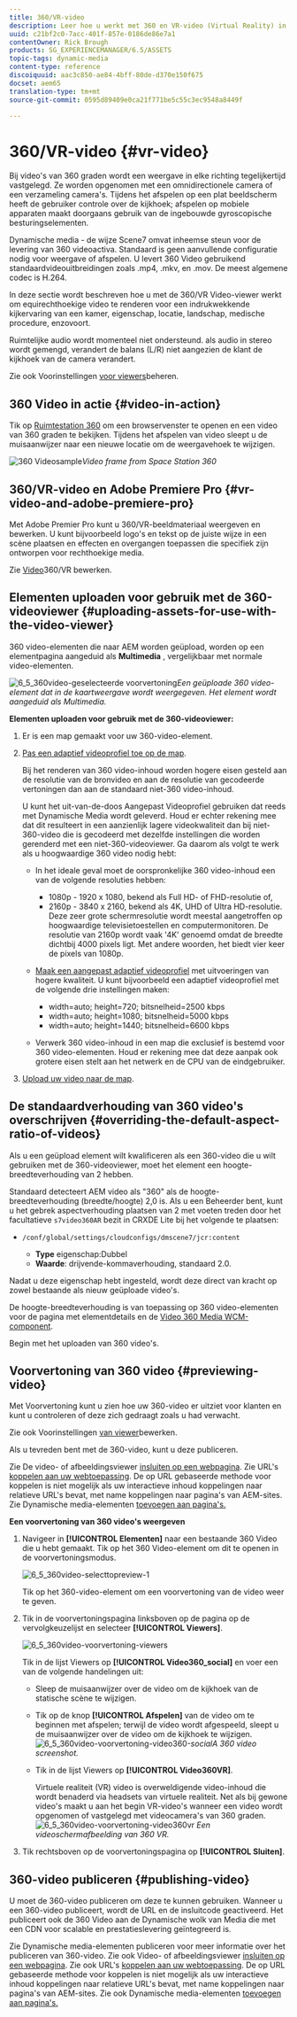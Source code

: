```yaml
---
title: 360/VR-video
description: Leer hoe u werkt met 360 en VR-video (Virtual Reality) in dynamische media.
uuid: c21bf2c0-7acc-401f-857e-0186de86e7a1
contentOwner: Rick Brough
products: SG_EXPERIENCEMANAGER/6.5/ASSETS
topic-tags: dynamic-media
content-type: reference
discoiquuid: aac3c850-ae84-4bff-80de-d370e150f675
docset: aem65
translation-type: tm+mt
source-git-commit: 0595d89409e0ca21f771be5c55c3ec9548a8449f

---
```



# 360/VR-video {#vr-video}

Bij video&#39;s van 360 graden wordt een weergave in elke richting tegelijkertijd vastgelegd. Ze worden opgenomen met een omnidirectionele camera of een verzameling camera&#39;s. Tijdens het afspelen op een plat beeldscherm heeft de gebruiker controle over de kijkhoek; afspelen op mobiele apparaten maakt doorgaans gebruik van de ingebouwde gyroscopische besturingselementen.

Dynamische media - de wijze Scene7 omvat inheemse steun voor de levering van 360 videoactiva. Standaard is geen aanvullende configuratie nodig voor weergave of afspelen. U levert 360 Video gebruikend standaardvideouitbreidingen zoals .mp4, .mkv, en .mov. De meest algemene codec is H.264.

In deze sectie wordt beschreven hoe u met de 360/VR Video-viewer werkt om equirechthoekige video te renderen voor een indrukwekkende kijkervaring van een kamer, eigenschap, locatie, landschap, medische procedure, enzovoort.

Ruimtelijke audio wordt momenteel niet ondersteund. als audio in stereo wordt gemengd, verandert de balans (L/R) niet aangezien de klant de kijkhoek van de camera verandert.

Zie ook Voorinstellingen [voor viewers](/help/assets/managing-viewer-presets.md)beheren.

## 360 Video in actie {#video-in-action}

Tik op [Ruimtestation 360](http://mobiletest.scene7.com/s7viewers/html5/Video360Viewer.html?asset=Viewers/space_station_360-AVS) om een browservenster te openen en een video van 360 graden te bekijken. Tijdens het afspelen van video sleept u de muisaanwijzer naar een nieuwe locatie om de weergavehoek te wijzigen.

![360 Videosample](assets/6_5_360videoiss_simplified.png)*Video frame from Space Station 360*

## 360/VR-video en Adobe Premiere Pro {#vr-video-and-adobe-premiere-pro}

Met Adobe Premier Pro kunt u 360/VR-beeldmateriaal weergeven en bewerken. U kunt bijvoorbeeld logo&#39;s en tekst op de juiste wijze in een scène plaatsen en effecten en overgangen toepassen die specifiek zijn ontworpen voor rechthoekige media.

Zie [Video](https://helpx.adobe.com/premiere-pro/how-to/edit-360-vr-video.html)360/VR bewerken.

## Elementen uploaden voor gebruik met de 360-videoviewer {#uploading-assets-for-use-with-the-video-viewer}

360 video-elementen die naar AEM worden geüpload, worden op een elementpagina aangeduid als **Multimedia** , vergelijkbaar met normale video-elementen.

![6_5_360video-geselecteerde voorvertoning](assets/6_5_360video-selecttopreview.png)*Een geüploade 360 video-element dat in de kaartweergave wordt weergegeven. Het element wordt aangeduid als Multimedia.*

**Elementen uploaden voor gebruik met de 360-videoviewer:**

1. Er is een map gemaakt voor uw 360-video-element.
1. [Pas een adaptief videoprofiel toe op de map](/help/assets/video-profiles.md#applying-a-video-profile-to-folders).

   Bij het renderen van 360 video-inhoud worden hogere eisen gesteld aan de resolutie van de bronvideo en aan de resolutie van gecodeerde vertoningen dan aan de standaard niet-360 video-inhoud.

   U kunt het uit-van-de-doos Aangepast Videoprofiel gebruiken dat reeds met Dynamische Media wordt geleverd. Houd er echter rekening mee dat dit resulteert in een aanzienlijk lagere videokwaliteit dan bij niet-360-video die is gecodeerd met dezelfde instellingen die worden gerenderd met een niet-360-videoviewer. Ga daarom als volgt te werk als u hoogwaardige 360 video nodig hebt:

   * In het ideale geval moet de oorspronkelijke 360 video-inhoud een van de volgende resoluties hebben:

      * 1080p - 1920 x 1080, bekend als Full HD- of FHD-resolutie of,
      * 2160p - 3840 x 2160, bekend als 4K, UHD of Ultra HD-resolutie. Deze zeer grote schermresolutie wordt meestal aangetroffen op hoogwaardige televisietoestellen en computermonitoren. De resolutie van 2160p wordt vaak &#39;4K&#39; genoemd omdat de breedte dichtbij 4000 pixels ligt. Met andere woorden, het biedt vier keer de pixels van 1080p.
   * [Maak een aangepast adaptief videoprofiel](/help/assets/video-profiles.md#creating-a-video-encoding-profile-for-adaptive-streaming) met uitvoeringen van hogere kwaliteit. U kunt bijvoorbeeld een adaptief videoprofiel met de volgende drie instellingen maken:

      * width=auto; height=720; bitsnelheid=2500 kbps
      * width=auto; height=1080; bitsnelheid=5000 kbps
      * width=auto; height=1440; bitsnelheid=6600 kbps
   * Verwerk 360 video-inhoud in een map die exclusief is bestemd voor 360 video-elementen.
   Houd er rekening mee dat deze aanpak ook grotere eisen stelt aan het netwerk en de CPU van de eindgebruiker.

1. [Upload uw video naar de map](/help/assets/managing-video-assets.md#uploadingandpreviewingvideoassets).

## De standaardverhouding van 360 video&#39;s overschrijven {#overriding-the-default-aspect-ratio-of-videos}

Als u een geüpload element wilt kwalificeren als een 360-video die u wilt gebruiken met de 360-videoviewer, moet het element een hoogte-breedteverhouding van 2 hebben.

Standaard detecteert AEM video als &quot;360&quot; als de hoogte-breedteverhouding (breedte/hoogte) 2,0 is. Als u een Beheerder bent, kunt u het gebrek aspectverhouding plaatsen van 2 met voeten treden door het facultatieve `s7video360AR` bezit in CRXDE Lite bij het volgende te plaatsen:

* `/conf/global/settings/cloudconfigs/dmscene7/jcr:content`

   * **Type** eigenschap:Dubbel
   * **Waarde**: drijvende-kommaverhouding, standaard 2.0.

Nadat u deze eigenschap hebt ingesteld, wordt deze direct van kracht op zowel bestaande als nieuw geüploade video&#39;s.

De hoogte-breedteverhouding is van toepassing op 360 video-elementen voor de pagina met elementdetails en de [Video 360 Media WCM-component](/help/assets/adding-dynamic-media-assets-to-pages.md#dynamic-media-components).

Begin met het uploaden van 360 video&#39;s.

## Voorvertoning van 360 video {#previewing-video}

Met Voorvertoning kunt u zien hoe uw 360-video er uitziet voor klanten en kunt u controleren of deze zich gedraagt zoals u had verwacht.

Zie ook Voorinstellingen [van viewer](/help/assets/managing-viewer-presets.md#editing-viewer-presets)bewerken.

Als u tevreden bent met de 360-video, kunt u deze publiceren.

Zie De video- of afbeeldingsviewer [insluiten op een webpagina](https://helpx.adobe.com/experience-manager/6-5/help/assets/embed-code.html).
Zie URL&#39;s [koppelen aan uw webtoepassing](https://helpx.adobe.com/experience-manager/6-5/help/assets/linking-urls-to-yourwebapplication.html). De op URL gebaseerde methode voor koppelen is niet mogelijk als uw interactieve inhoud koppelingen naar relatieve URL&#39;s bevat, met name koppelingen naar pagina&#39;s van AEM-sites.
Zie Dynamische media-elementen [toevoegen aan pagina&#39;s.](https://helpx.adobe.com/experience-manager/6-5/help/assets/adding-dynamic-media-assets-to-pages.html)

**Een voorvertoning van 360 video&#39;s weergeven**

1. Navigeer in **[!UICONTROL Elementen]** naar een bestaande 360 Video die u hebt gemaakt. Tik op het 360 Video-element om dit te openen in de voorvertoningsmodus.

   ![6_5_360video-selecttopreview-1](assets/6_5_360video-selecttopreview-1.png)

   Tik op het 360-video-element om een voorvertoning van de video weer te geven.

1. Tik in de voorvertoningspagina linksboven op de pagina op de vervolgkeuzelijst en selecteer **[!UICONTROL Viewers]**.

   ![6_5_360video-voorvertoning-viewers](assets/6_5_360video-preview-viewers.png)

   Tik in de lijst Viewers op **[!UICONTROL Video360_social]** en voer een van de volgende handelingen uit:

   * Sleep de muisaanwijzer over de video om de kijkhoek van de statische scène te wijzigen.
   * Tik op de knop **[!UICONTROL Afspelen]** van de video om te beginnen met afspelen; terwijl de video wordt afgespeeld, sleept u de muisaanwijzer over de video om de kijkhoek te wijzigen.
   ![6_5_360video-voorvertoning-video360-](assets/6_5_360video-preview-video360-social.png)*socialA 360 video screenshot.*

   * Tik in de lijst Viewers op **[!UICONTROL Video360VR]**.

      Virtuele realiteit (VR) video is overweldigende video-inhoud die wordt benaderd via headsets van virtuele realiteit. Net als bij gewone video&#39;s maakt u aan het begin VR-video&#39;s wanneer een video wordt opgenomen of vastgelegd met videocamera&#39;s van 360 graden.
   ![6_5_360video-voorvertoning-video360vr](assets/6_5_360video-preview-video360vr.png)
   *Een videoschermafbeelding van 360 VR.*

1. Tik rechtsboven op de voorvertoningspagina op **[!UICONTROL Sluiten]**.

## 360-video publiceren {#publishing-video}

U moet de 360-video publiceren om deze te kunnen gebruiken. Wanneer u een 360-video publiceert, wordt de URL en de insluitcode geactiveerd. Het publiceert ook de 360 Video aan de Dynamische wolk van Media die met een CDN voor scalable en prestatieslevering geïntegreerd is.

Zie Dynamische media-elementen [](/help/assets/publishing-dynamicmedia-assets.md) publiceren voor meer informatie over het publiceren van 360-video.
Zie ook Video- of afbeeldingsviewer [insluiten op een webpagina](https://helpx.adobe.com/experience-manager/6-5/help/assets/embed-code.html).
Zie ook URL&#39;s [koppelen aan uw webtoepassing](https://helpx.adobe.com/experience-manager/6-5/help/assets/linking-urls-to-yourwebapplication.html). De op URL gebaseerde methode voor koppelen is niet mogelijk als uw interactieve inhoud koppelingen naar relatieve URL&#39;s bevat, met name koppelingen naar pagina&#39;s van AEM-sites.
Zie ook Dynamische media-elementen [toevoegen aan pagina&#39;s.](https://helpx.adobe.com/experience-manager/6-5/help/assets/adding-dynamic-media-assets-to-pages.html)

